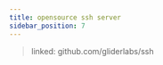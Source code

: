```yaml
---
title: opensource ssh server
sidebar_position: 7
---
```



> linked: github.com/gliderlabs/ssh










